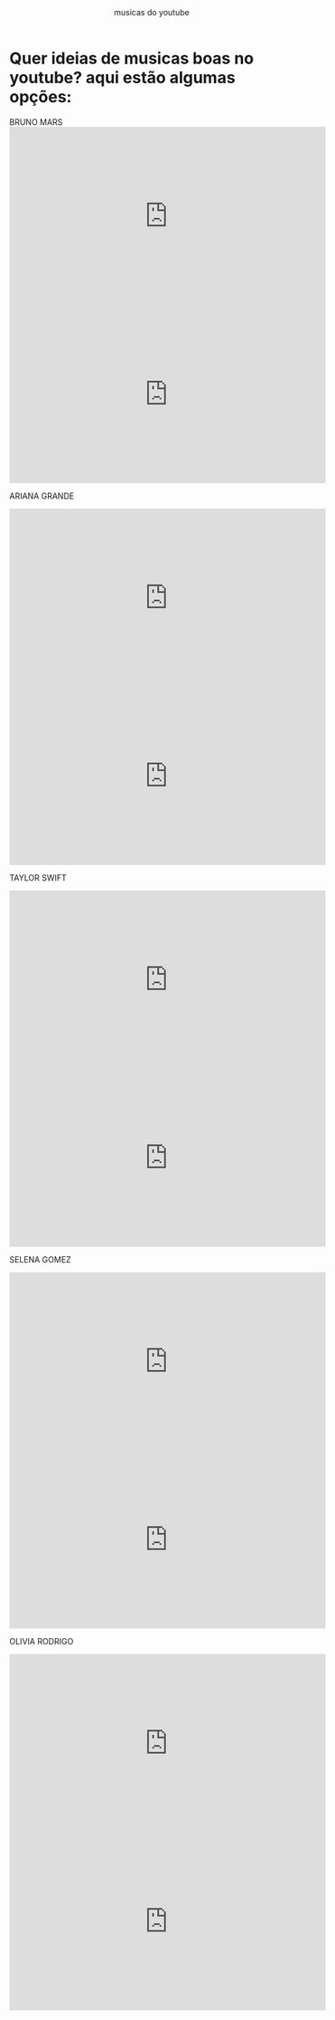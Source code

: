 
 <body> 
 
 <header>musicas do youtube</header>
<h1>Quer ideias de musicas boas no youtube? aqui estão algumas opções:</h1>
BRUNO MARS
<iframe width="560" height="315" src="https://www.youtube.com/embed/kPa7bsKwL-c?si=zbc_ONFDIn1GVZEV" title="YouTube video player" frameborder="0" allow="accelerometer; autoplay; clipboard-write; encrypted-media; gyroscope; picture-in-picture; web-share" referrerpolicy="strict-origin-when-cross-origin" allowfullscreen></iframe>

<iframe width="560" height="315" src="https://www.youtube.com/embed/ekzHIouo8Q4?si=XCbz57DA--NZ_bqV" title="YouTube video player" frameborder="0" allow="accelerometer; autoplay; clipboard-write; encrypted-media; gyroscope; picture-in-picture; web-share" referrerpolicy="strict-origin-when-cross-origin" allowfullscreen></iframe>

ARIANA GRANDE
<iframe width="560" height="315" src="https://www.youtube.com/embed/tcYodQoapMg?si=YrhG04CQVgP3ClHm" title="YouTube video player" frameborder="0" allow="accelerometer; autoplay; clipboard-write; encrypted-media; gyroscope; picture-in-picture; web-share" referrerpolicy="strict-origin-when-cross-origin" allowfullscreen></iframe>

<iframe width="560" height="315" src="https://www.youtube.com/embed/kN0iD0pI3o0?si=AbvzJ5yXE0u5N7WZ" title="YouTube video player" frameborder="0" allow="accelerometer; autoplay; clipboard-write; encrypted-media; gyroscope; picture-in-picture; web-share" referrerpolicy="strict-origin-when-cross-origin" allowfullscreen></iframe>

TAYLOR SWIFT
<iframe width="560" height="315" src="https://www.youtube.com/embed/ic8j13piAhQ?si=YY-sxAs7Vi5iuItU" title="YouTube video player" frameborder="0" allow="accelerometer; autoplay; clipboard-write; encrypted-media; gyroscope; picture-in-picture; web-share" referrerpolicy="strict-origin-when-cross-origin" allowfullscreen></iframe>

<iframe width="560" height="315" src="https://www.youtube.com/embed/8xg3vE8Ie_E?si=uDMcYAqto7Q8gdS4" title="YouTube video player" frameborder="0" allow="accelerometer; autoplay; clipboard-write; encrypted-media; gyroscope; picture-in-picture; web-share" referrerpolicy="strict-origin-when-cross-origin" allowfullscreen></iframe>

SELENA GOMEZ

<iframe width="560" height="315" src="https://www.youtube.com/embed/nJG5CWsne8E?si=-dYehYqeFH_XIGHE" title="YouTube video player" frameborder="0" allow="accelerometer; autoplay; clipboard-write; encrypted-media; gyroscope; picture-in-picture; web-share" referrerpolicy="strict-origin-when-cross-origin" allowfullscreen></iframe>

<iframe width="560" height="315" src="https://www.youtube.com/embed/EgT_us6AsDg?si=H61gYsfKVsbZEzWD" title="YouTube video player" frameborder="0" allow="accelerometer; autoplay; clipboard-write; encrypted-media; gyroscope; picture-in-picture; web-share" referrerpolicy="strict-origin-when-cross-origin" allowfullscreen></iframe>

OLIVIA RODRIGO
<iframe width="560" height="315" src="https://www.youtube.com/embed/cii6ruuycQA?si=P6DEvw4MS7Lc0zYo" title="YouTube video player" frameborder="0" allow="accelerometer; autoplay; clipboard-write; encrypted-media; gyroscope; picture-in-picture; web-share" referrerpolicy="strict-origin-when-cross-origin" allowfullscreen></iframe>

<iframe width="560" height="315" src="https://www.youtube.com/embed/gNi_6U5Pm_o?si=FY_wL2f6rUosPmN6" title="YouTube video player" frameborder="0" allow="accelerometer; autoplay; clipboard-write; encrypted-media; gyroscope; picture-in-picture; web-share" referrerpolicy="strict-origin-when-cross-origin" allowfullscreen></iframe>


</body>


